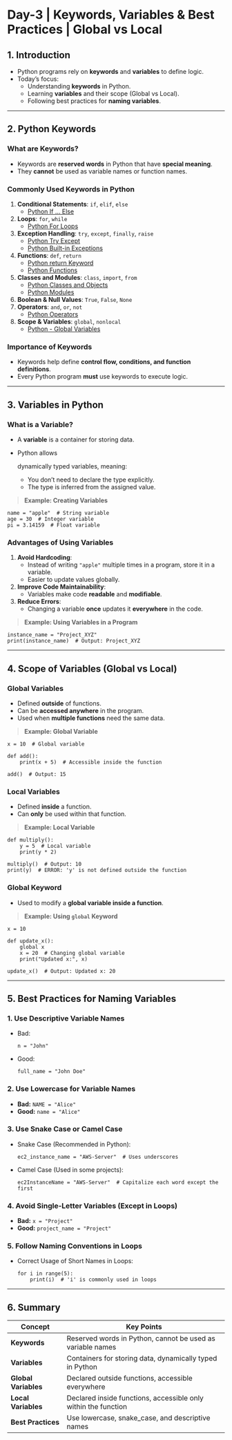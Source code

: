 # Day-3 | Keywords, Variables & Best Practices | Global vs Local


## **1. Introduction**

- Python programs rely on **keywords** and **variables** to define logic.
- Today’s focus:
  - Understanding **keywords** in Python.
  - Learning **variables** and their scope (Global vs Local).
  - Following best practices for **naming variables**.

------

## **2. Python Keywords**

### **What are Keywords?**

- Keywords are **reserved words** in Python that have **special meaning**.
- They **cannot** be used as variable names or function names.

### **Commonly Used Keywords in Python**

1. **Conditional Statements**: `if`, `elif`, `else` 
   - [Python If ... Else](https://www.w3schools.com/python/python_conditions.asp)
2. **Loops**: `for`, `while` 
   - [Python For Loops](https://www.w3schools.com/python/python_for_loops.asp)
3. **Exception Handling**: `try`, `except`, `finally`, `raise`
   - [Python Try Except](https://www.w3schools.com/python/python_try_except.asp)
   - [Python Built-in Exceptions](https://www.w3schools.com/python/python_ref_exceptions.asp)
4. **Functions**: `def`, `return` 
   - [Python return Keyword](https://www.w3schools.com/python/ref_keyword_return.asp)
   - [Python Functions](https://www.w3schools.com/python/python_functions.asp)
5. **Classes and Modules**: `class`, `import`, `from`
   - [Python Classes and Objects](https://www.w3schools.com/python/python_classes.asp)
   - [Python Modules](https://www.w3schools.com/python/python_modules.asp)
6. **Boolean & Null Values**: `True`, `False`, `None`
7. **Operators**: `and`, `or`, `not`
   - [Python Operators](https://www.w3schools.com/python/python_operators.asp)
8. **Scope & Variables**: `global`, `nonlocal`
   - [Python - Global Variables](https://www.w3schools.com/python/python_variables_global.asp)

### **Importance of Keywords**

- Keywords help define **control flow, conditions, and function definitions**.
- Every Python program **must** use keywords to execute logic.

------

## **3. Variables in Python**

### **What is a Variable?**

- A **variable** is a container for storing data.

- Python allows 

  dynamically typed variables, meaning:
  - You don’t need to declare the type explicitly.
  - The type is inferred from the assigned value.

> **Example: Creating Variables**

```
name = "apple"  # String variable
age = 30  # Integer variable
pi = 3.14159  # Float variable
```

### **Advantages of Using Variables**

1. **Avoid Hardcoding**:
   - Instead of writing `"apple"` multiple times in a program, store it in a variable.
   - Easier to update values globally.
2. **Improve Code Maintainability**:
   - Variables make code **readable** and **modifiable**.
3. **Reduce Errors**:
   - Changing a variable **once** updates it **everywhere** in the code.

> **Example: Using Variables in a Program**

```
instance_name = "Project_XYZ"
print(instance_name)  # Output: Project_XYZ
```

------

## **4. Scope of Variables (Global vs Local)**

### **Global Variables**

- Defined **outside** of functions.
- Can be **accessed anywhere** in the program.
- Used when **multiple functions** need the same data.

> **Example: Global Variable**

```
x = 10  # Global variable

def add():
    print(x + 5)  # Accessible inside the function

add()  # Output: 15
```

### **Local Variables**

- Defined **inside** a function.
- Can **only** be used within that function.

> **Example: Local Variable**

```
def multiply():
    y = 5  # Local variable
    print(y * 2)

multiply()  # Output: 10
print(y)  # ERROR: 'y' is not defined outside the function
```

### **Global Keyword**

- Used to modify a **global variable inside a function**.

> **Example: Using `global` Keyword**

```
x = 10

def update_x():
    global x
    x = 20  # Changing global variable
    print("Updated x:", x)

update_x()  # Output: Updated x: 20
```

------

## **5. Best Practices for Naming Variables**

### **1. Use Descriptive Variable Names**

- Bad:

  ```
  n = "John"
  ```

- Good:

  ```
  full_name = "John Doe"
  ```

### **2. Use Lowercase for Variable Names**

- **Bad:** `NAME = "Alice"`
- **Good:** `name = "Alice"`

### **3. Use Snake Case or Camel Case**

- Snake Case (Recommended in Python):

  ```
  ec2_instance_name = "AWS-Server"  # Uses underscores
  ```

- Camel Case (Used in some projects):

  ```
  ec2InstanceName = "AWS-Server"  # Capitalize each word except the first
  ```

### **4. Avoid Single-Letter Variables (Except in Loops)**

- **Bad:** `x = "Project"`
- **Good:** `project_name = "Project"`

### **5. Follow Naming Conventions in Loops**

- Correct Usage of Short Names in Loops:

  ```
  for i in range(5):
      print(i)  # 'i' is commonly used in loops
  ```

------

## **6. Summary**

| Concept              | Key Points                                                   |
| -------------------- | ------------------------------------------------------------ |
| **Keywords**         | Reserved words in Python, cannot be used as variable names   |
| **Variables**        | Containers for storing data, dynamically typed in Python     |
| **Global Variables** | Declared outside functions, accessible everywhere            |
| **Local Variables**  | Declared inside functions, accessible only within the function |
| **Best Practices**   | Use lowercase, snake_case, and descriptive names             |